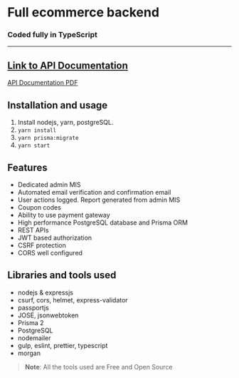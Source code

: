 # Full ecommerce backend
### Coded fully in TypeScript
--------------
## [Link to API Documentation](https://documenter.getpostman.com/view/13920384/TVssj8FR)
[API Documentation PDF](https://github.com/shivamsingha/algo8ai_backend_task1/blob/master/APIdocs.pdf)

## Installation and usage
1. Install nodejs, yarn, postgreSQL.
2. `yarn install`
3. `yarn prisma:migrate`
4. `yarn start`

## Features
* Dedicated admin MIS
* Automated email verification and confirmation email
* User actions logged. Report generated from admin MIS
* Coupon codes
* Ability to use payment gateway
* High performance PostgreSQL database and Prisma ORM
* REST APIs
* JWT based authorization
* CSRF protection
* CORS well configured

## Libraries and tools used
* nodejs & expressjs
* csurf, cors, helmet, express-validator
* passportjs
* JOSE, jsonwebtoken
* Prisma 2
* PostgreSQL
* nodemailer
* gulp, eslint, prettier, typescript
* morgan
> **Note**: All the tools used are Free and Open Source
